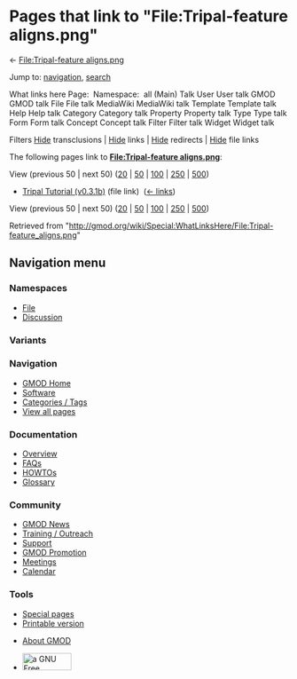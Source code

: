 <div id="mw-page-base" class="noprint">

</div>

<div id="mw-head-base" class="noprint">

</div>

<div id="content" class="mw-body" role="main">

<span id="top"></span>

<div id="mw-js-message" style="display:none;">

</div>



# <span dir="auto">Pages that link to "File:Tripal-feature aligns.png"</span>

<div id="bodyContent">

<div id="contentSub">

← [File:Tripal-feature
aligns.png](/wiki/File:Tripal-feature_aligns.png "File:Tripal-feature aligns.png")

</div>

<div id="jump-to-nav" class="mw-jump">

Jump to: [navigation](#mw-navigation), [search](#p-search)

</div>

<div id="mw-content-text">

What links here Page:  Namespace:  all (Main) Talk User User talk GMOD
GMOD talk File File talk MediaWiki MediaWiki talk Template Template talk
Help Help talk Category Category talk Property Property talk Type Type
talk Form Form talk Concept Concept talk Filter Filter talk Widget
Widget talk

Filters
[Hide](/mediawiki/index.php?title=Special:WhatLinksHere/File:Tripal-feature_aligns.png&hidetrans=1 "Special:WhatLinksHere/File:Tripal-feature aligns.png")
transclusions \|
[Hide](/mediawiki/index.php?title=Special:WhatLinksHere/File:Tripal-feature_aligns.png&hidelinks=1 "Special:WhatLinksHere/File:Tripal-feature aligns.png")
links \|
[Hide](/mediawiki/index.php?title=Special:WhatLinksHere/File:Tripal-feature_aligns.png&hideredirs=1 "Special:WhatLinksHere/File:Tripal-feature aligns.png")
redirects \|
[Hide](/mediawiki/index.php?title=Special:WhatLinksHere/File:Tripal-feature_aligns.png&hideimages=1 "Special:WhatLinksHere/File:Tripal-feature aligns.png")
file links

The following pages link to **[File:Tripal-feature
aligns.png](/wiki/File:Tripal-feature_aligns.png "File:Tripal-feature aligns.png")**:

View (previous 50 \| next 50)
([20](/mediawiki/index.php?title=Special:WhatLinksHere/File:Tripal-feature_aligns.png&limit=20 "Special:WhatLinksHere/File:Tripal-feature aligns.png")
\|
[50](/mediawiki/index.php?title=Special:WhatLinksHere/File:Tripal-feature_aligns.png&limit=50 "Special:WhatLinksHere/File:Tripal-feature aligns.png")
\|
[100](/mediawiki/index.php?title=Special:WhatLinksHere/File:Tripal-feature_aligns.png&limit=100 "Special:WhatLinksHere/File:Tripal-feature aligns.png")
\|
[250](/mediawiki/index.php?title=Special:WhatLinksHere/File:Tripal-feature_aligns.png&limit=250 "Special:WhatLinksHere/File:Tripal-feature aligns.png")
\|
[500](/mediawiki/index.php?title=Special:WhatLinksHere/File:Tripal-feature_aligns.png&limit=500 "Special:WhatLinksHere/File:Tripal-feature aligns.png"))

- [Tripal Tutorial
  (v0.3.1b)](/wiki/Tripal_Tutorial_(v0.3.1b) "Tripal Tutorial (v0.3.1b)")
  (file link) ‎ <span class="mw-whatlinkshere-tools">([←
  links](/mediawiki/index.php?title=Special:WhatLinksHere&target=Tripal+Tutorial+%28v0.3.1b%29 "Special:WhatLinksHere"))</span>

View (previous 50 \| next 50)
([20](/mediawiki/index.php?title=Special:WhatLinksHere/File:Tripal-feature_aligns.png&limit=20 "Special:WhatLinksHere/File:Tripal-feature aligns.png")
\|
[50](/mediawiki/index.php?title=Special:WhatLinksHere/File:Tripal-feature_aligns.png&limit=50 "Special:WhatLinksHere/File:Tripal-feature aligns.png")
\|
[100](/mediawiki/index.php?title=Special:WhatLinksHere/File:Tripal-feature_aligns.png&limit=100 "Special:WhatLinksHere/File:Tripal-feature aligns.png")
\|
[250](/mediawiki/index.php?title=Special:WhatLinksHere/File:Tripal-feature_aligns.png&limit=250 "Special:WhatLinksHere/File:Tripal-feature aligns.png")
\|
[500](/mediawiki/index.php?title=Special:WhatLinksHere/File:Tripal-feature_aligns.png&limit=500 "Special:WhatLinksHere/File:Tripal-feature aligns.png"))

</div>

<div class="printfooter">

Retrieved from
"<http://gmod.org/wiki/Special:WhatLinksHere/File:Tripal-feature_aligns.png>"

</div>

<div id="catlinks" class="catlinks catlinks-allhidden">

</div>

<div class="visualClear">

</div>

</div>

</div>

<div id="mw-navigation">

## Navigation menu

<div id="mw-head">



<div id="left-navigation">

<div id="p-namespaces" class="vectorTabs" role="navigation"
aria-labelledby="p-namespaces-label">

### Namespaces

- <span id="ca-nstab-image"><a href="/wiki/File:Tripal-feature_aligns.png" accesskey="c"
  title="View the file page [c]">File</a></span>
- <span id="ca-talk"><a
  href="/mediawiki/index.php?title=File_talk:Tripal-feature_aligns.png&amp;action=edit&amp;redlink=1"
  accesskey="t"
  title="Discussion about the content page [t]">Discussion</a></span>

</div>

<div id="p-variants" class="vectorMenu emptyPortlet" role="navigation"
aria-labelledby="p-variants-label">

### 

### Variants[](#)

<div class="menu">

</div>

</div>

</div>

<div id="right-navigation">





</div>



</div>

</div>

</div>

<div id="mw-panel">

<div id="p-logo" role="banner">

<a href="/wiki/Main_Page"
style="background-image: url(http://gmod.org/images/GMOD-cogs.png);"
title="Visit the main page"></a>

</div>

<div id="p-Navigation" class="portal" role="navigation"
aria-labelledby="p-Navigation-label">

### Navigation

<div class="body">

- <span id="n-GMOD-Home">[GMOD Home](/wiki/Main_Page)</span>
- <span id="n-Software">[Software](/wiki/GMOD_Components)</span>
- <span id="n-Categories-.2F-Tags">[Categories /
  Tags](/wiki/Categories)</span>
- <span id="n-View-all-pages">[View all
  pages](/wiki/Special:AllPages)</span>

</div>

</div>

<div id="p-Documentation" class="portal" role="navigation"
aria-labelledby="p-Documentation-label">

### Documentation

<div class="body">

- <span id="n-Overview">[Overview](/wiki/Overview)</span>
- <span id="n-FAQs">[FAQs](/wiki/Category:FAQ)</span>
- <span id="n-HOWTOs">[HOWTOs](/wiki/Category:HOWTO)</span>
- <span id="n-Glossary">[Glossary](/wiki/Glossary)</span>

</div>

</div>

<div id="p-Community" class="portal" role="navigation"
aria-labelledby="p-Community-label">

### Community

<div class="body">

- <span id="n-GMOD-News">[GMOD News](/wiki/GMOD_News)</span>
- <span id="n-Training-.2F-Outreach">[Training /
  Outreach](/wiki/Training_and_Outreach)</span>
- <span id="n-Support">[Support](/wiki/Support)</span>
- <span id="n-GMOD-Promotion">[GMOD
  Promotion](/wiki/GMOD_Promotion)</span>
- <span id="n-Meetings">[Meetings](/wiki/Meetings)</span>
- <span id="n-Calendar">[Calendar](/wiki/Calendar)</span>

</div>

</div>

<div id="p-tb" class="portal" role="navigation"
aria-labelledby="p-tb-label">

### Tools

<div class="body">

- <span id="t-specialpages"><a href="/wiki/Special:SpecialPages" accesskey="q"
  title="A list of all special pages [q]">Special pages</a></span>
- <span id="t-print"><a
  href="/mediawiki/index.php?title=Special:WhatLinksHere/File:Tripal-feature_aligns.png&amp;printable=yes"
  rel="alternate" accesskey="p"
  title="Printable version of this page [p]">Printable version</a></span>

</div>

</div>

</div>

</div>

<div id="footer" role="contentinfo">

- <span id="footer-places-about">[About
  GMOD](/wiki/GMOD:About "GMOD:About")</span>

<!-- -->

- <span id="footer-copyrightico">[<img src="http://www.gnu.org/graphics/gfdl-logo-small.png" width="88"
  height="31" alt="a GNU Free Documentation License" />](http://www.gnu.org/licenses/fdl-1.3.html)</span>


<div style="clear:both">

</div>

</div>
